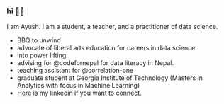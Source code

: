 ### hi ✌🏻

I am Ayush. I am a student, a teacher, and a practitioner of data science.  

- BBQ to unwind
- advocate of liberal arts education for careers in data science. 
- into power lifting. 
- advising for @codefornepal for data literacy in Nepal.
- teaching assistant for @correlation-one
- graduate student at Georgia Institute of Technology (Masters in Analytics with focus in Machine Learning)
- [Here](https://linkedin.com/in/ayush-subedi) is my linkedin if you want to connect.
